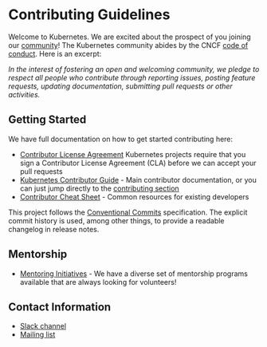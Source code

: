 # Contributing Guidelines

Welcome to Kubernetes. We are excited about the prospect of you joining our [community](https://git.k8s.io/community)! The Kubernetes community abides by the CNCF [code of conduct](code-of-conduct.md). Here is an excerpt:

_In the interest of fostering an open and welcoming community, we pledge to respect all people who contribute through reporting issues, posting feature requests, updating documentation, submitting pull requests or other activities._

## Getting Started

We have full documentation on how to get started contributing here:

- [Contributor License Agreement](https://git.k8s.io/community/CLA.md) Kubernetes projects require that you sign a Contributor License Agreement (CLA) before we can accept your pull requests
- [Kubernetes Contributor Guide](https://git.k8s.io/community/contributors/guide) - Main contributor documentation, or you can just jump directly to the [contributing section](https://git.k8s.io/community/contributors/guide#contributing)
- [Contributor Cheat Sheet](https://git.k8s.io/community/contributors/guide/contributor-cheatsheet) - Common resources for existing developers

This project follows the [Conventional Commits](https://www.conventionalcommits.org/en/v1.0.0/) specification. The explicit commit history is used, among other things, to provide a readable changelog in release notes.

## Mentorship

- [Mentoring Initiatives](https://git.k8s.io/community/mentoring) - We have a diverse set of mentorship programs available that are always looking for volunteers!

## Contact Information

- [Slack channel](https://kubernetes.slack.com/messages/external-dns)
- [Mailing list](https://groups.google.com/forum/#!forum/kubernetes-sig-network)
